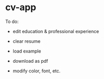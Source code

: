 # cv-app

To do:
- edit education & professional experience
- clear resume
- load example

- download as pdf
- modify color, font, etc.